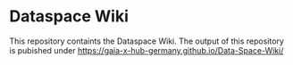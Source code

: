 # Dataspace Wiki

This repository containts the Dataspace Wiki. 
The output of this repository is pubished under https://gaia-x-hub-germany.github.io/Data-Space-Wiki/
